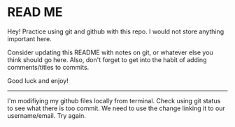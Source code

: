 # READ ME
Hey! Practice using git and github with this repo. I would not store anything important here. 

Consider updating this README with notes on git, or whatever else you think should go here.
Also, don't forget to get into the habit of adding comments/titles to commits.

Good luck and enjoy!

------
I'm modifiying my github files locally from terminal.
Check using git status to see what there is too commit.
We need to use the change linking it to our username/email. Try again.
